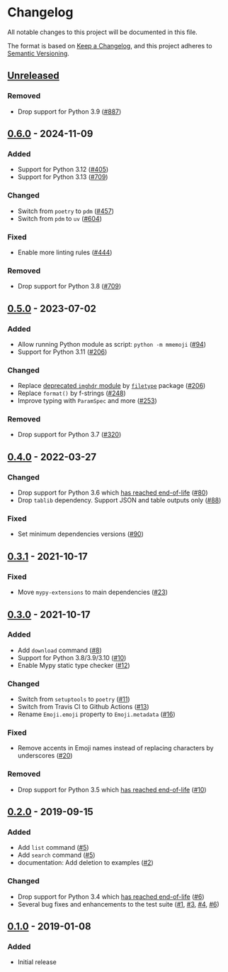 # Changelog
All notable changes to this project will be documented in this file.

The format is based on [Keep a Changelog](https://keepachangelog.com/en/1.0.0/),
and this project adheres to [Semantic Versioning](https://semver.org/spec/v2.0.0.html).

## [Unreleased]

### Removed
- Drop support for Python 3.9 ([#887])

## [0.6.0] - 2024-11-09
### Added
- Support for Python 3.12 ([#405])
- Support for Python 3.13 ([#709])

### Changed
- Switch from `poetry` to `pdm` ([#457])
- Switch from `pdm` to `uv` ([#604])

### Fixed
- Enable more linting rules ([#444])

### Removed
- Drop support for Python 3.8 ([#709])

## [0.5.0] - 2023-07-02
### Added
- Allow running Python module as script: `python -m mmemoji` ([#94])
- Support for Python 3.11 ([#206])

### Changed
- Replace [deprecated `imghdr` module](https://peps.python.org/pep-0594/#deprecated-modules) by [`filetype`](https://pypi.org/project/filetype) package ([#206])
- Replace `format()` by f-strings ([#248])
- Improve typing with `ParamSpec` and more ([#253])

### Removed
- Drop support for Python 3.7 ([#320])

## [0.4.0] - 2022-03-27
### Changed
- Drop support for Python 3.6 which [has reached end-of-life](https://www.python.org/dev/peps/pep-0494/) ([#80])
- Drop `tablib` dependency. Support JSON and table outputs only ([#88])

### Fixed
- Set minimum dependencies versions ([#90])

## [0.3.1] - 2021-10-17
### Fixed
- Move `mypy-extensions` to main dependencies ([#23])

## [0.3.0] - 2021-10-17
### Added
- Add `download` command ([#8])
- Support for Python 3.8/3.9/3.10 ([#10])
- Enable Mypy static type checker ([#12])

### Changed
- Switch from `setuptools` to `poetry` ([#11])
- Switch from Travis CI to Github Actions ([#13])
- Rename `Emoji.emoji` property to `Emoji.metadata` ([#16])

### Fixed
- Remove accents in Emoji names instead of replacing characters by underscores ([#20])

### Removed
- Drop support for Python 3.5 which [has reached end-of-life](https://www.python.org/dev/peps/pep-0478/) ([#10])

## [0.2.0] - 2019-09-15
### Added
- Add `list` command ([#5])
- Add `search` command ([#5])
- documentation: Add deletion to examples ([#2])

### Changed
- Drop support for Python 3.4 which [has reached end-of-life](https://www.python.org/downloads/release/python-3410/) ([#6])
- Several bug fixes and enhancements to the test suite ([#1], [#3], [#4], [#6])

## [0.1.0] - 2019-01-08
### Added
- Initial release

[Unreleased]: https://github.com/maxbrunet/mmemoji/compare/v0.6.0...HEAD
[0.6.0]: https://github.com/maxbrunet/mmemoji/compare/v0.5.0...v0.6.0
[0.5.0]: https://github.com/maxbrunet/mmemoji/compare/v0.4.0...v0.5.0
[0.4.0]: https://github.com/maxbrunet/mmemoji/compare/v0.3.1...v0.4.0
[0.3.1]: https://github.com/maxbrunet/mmemoji/compare/v0.2.0...v0.3.1
[0.3.0]: https://github.com/maxbrunet/mmemoji/compare/v0.2.0...v0.3.0
[0.2.0]: https://github.com/maxbrunet/mmemoji/compare/v0.1.0...v0.2.0
[0.1.0]: https://github.com/maxbrunet/mmemoji/releases/tag/v0.1.0

[#887]: https://github.com/maxbrunet/mmemoji/issues/887
[#709]: https://github.com/maxbrunet/mmemoji/issues/709
[#604]: https://github.com/maxbrunet/mmemoji/issues/604
[#457]: https://github.com/maxbrunet/mmemoji/issues/457
[#444]: https://github.com/maxbrunet/mmemoji/issues/444
[#405]: https://github.com/maxbrunet/mmemoji/issues/405
[#320]: https://github.com/maxbrunet/mmemoji/issues/320
[#253]: https://github.com/maxbrunet/mmemoji/issues/253
[#248]: https://github.com/maxbrunet/mmemoji/issues/248
[#206]: https://github.com/maxbrunet/mmemoji/issues/206
[#94]: https://github.com/maxbrunet/mmemoji/issues/94
[#90]: https://github.com/maxbrunet/mmemoji/issues/90
[#88]: https://github.com/maxbrunet/mmemoji/issues/88
[#80]: https://github.com/maxbrunet/mmemoji/issues/80
[#23]: https://github.com/maxbrunet/mmemoji/issues/23
[#20]: https://github.com/maxbrunet/mmemoji/issues/20
[#16]: https://github.com/maxbrunet/mmemoji/issues/16
[#13]: https://github.com/maxbrunet/mmemoji/issues/13
[#12]: https://github.com/maxbrunet/mmemoji/issues/12
[#11]: https://github.com/maxbrunet/mmemoji/issues/11
[#10]: https://github.com/maxbrunet/mmemoji/issues/10
[#8]: https://github.com/maxbrunet/mmemoji/issues/8
[#6]: https://github.com/maxbrunet/mmemoji/issues/6
[#5]: https://github.com/maxbrunet/mmemoji/issues/5
[#4]: https://github.com/maxbrunet/mmemoji/issues/4
[#3]: https://github.com/maxbrunet/mmemoji/issues/3
[#2]: https://github.com/maxbrunet/mmemoji/issues/2
[#1]: https://github.com/maxbrunet/mmemoji/issues/1
